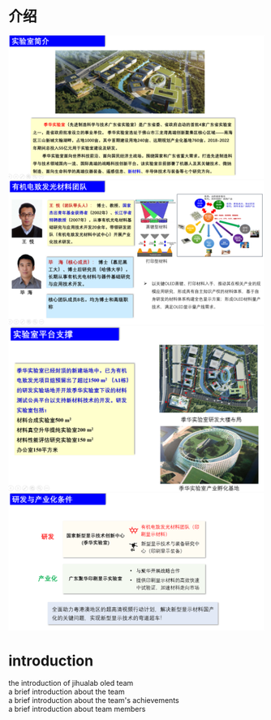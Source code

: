 # 介绍
![image](https://github.com/jihualab-oled/introduction/blob/master/1.jpg)
![image](https://github.com/jihualab-oled/introduction/blob/master/1598947213(1).jpg)
![image](https://github.com/jihualab-oled/introduction/blob/master/3.jpg)
![image](https://github.com/jihualab-oled/introduction/blob/master/4.jpg)



# introduction
the introduction of jihualab oled team <br/>
a brief introduction about the team <br/>
a brief introduction about the team's achievements <br/>
a brief introduction about team members <br/>

